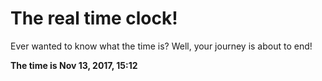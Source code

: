 # The real time clock!

Ever wanted to know what the time is? Well, your journey is about to end!

**The time is Nov 13, 2017, 15:12**
